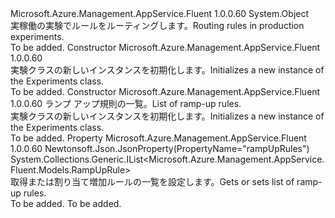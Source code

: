 <Type Name="Experiments" FullName="Microsoft.Azure.Management.AppService.Fluent.Models.Experiments">
  <TypeSignature Language="C#" Value="public class Experiments" />
  <TypeSignature Language="ILAsm" Value=".class public auto ansi beforefieldinit Experiments extends System.Object" />
  <TypeSignature Language="DocId" Value="T:Microsoft.Azure.Management.AppService.Fluent.Models.Experiments" />
  <TypeSignature Language="VB.NET" Value="Public Class Experiments" />
  <TypeSignature Language="F#" Value="type Experiments = class" />
  <AssemblyInfo>
    <AssemblyName>Microsoft.Azure.Management.AppService.Fluent</AssemblyName>
    <AssemblyVersion>1.0.0.60</AssemblyVersion>
  </AssemblyInfo>
  <Base>
    <BaseTypeName>System.Object</BaseTypeName>
  </Base>
  <Interfaces />
  <Docs>
    <summary>
            <span data-ttu-id="f03c1-101">実稼働の実験でルールをルーティングします。</span><span class="sxs-lookup"><span data-stu-id="f03c1-101">Routing rules in production experiments.</span></span>
            </summary>
    <remarks>To be added.</remarks>
  </Docs>
  <Members>
    <Member MemberName=".ctor">
      <MemberSignature Language="C#" Value="public Experiments ();" />
      <MemberSignature Language="ILAsm" Value=".method public hidebysig specialname rtspecialname instance void .ctor() cil managed" />
      <MemberSignature Language="DocId" Value="M:Microsoft.Azure.Management.AppService.Fluent.Models.Experiments.#ctor" />
      <MemberSignature Language="VB.NET" Value="Public Sub New ()" />
      <MemberType>Constructor</MemberType>
      <AssemblyInfo>
        <AssemblyName>Microsoft.Azure.Management.AppService.Fluent</AssemblyName>
        <AssemblyVersion>1.0.0.60</AssemblyVersion>
      </AssemblyInfo>
      <Parameters />
      <Docs>
        <summary>
            <span data-ttu-id="f03c1-102">実験クラスの新しいインスタンスを初期化します。</span><span class="sxs-lookup"><span data-stu-id="f03c1-102">Initializes a new instance of the Experiments class.</span></span>
            </summary>
        <remarks>To be added.</remarks>
      </Docs>
    </Member>
    <Member MemberName=".ctor">
      <MemberSignature Language="C#" Value="public Experiments (System.Collections.Generic.IList&lt;Microsoft.Azure.Management.AppService.Fluent.Models.RampUpRule&gt; rampUpRules = null);" />
      <MemberSignature Language="ILAsm" Value=".method public hidebysig specialname rtspecialname instance void .ctor(class System.Collections.Generic.IList`1&lt;class Microsoft.Azure.Management.AppService.Fluent.Models.RampUpRule&gt; rampUpRules) cil managed" />
      <MemberSignature Language="DocId" Value="M:Microsoft.Azure.Management.AppService.Fluent.Models.Experiments.#ctor(System.Collections.Generic.IList{Microsoft.Azure.Management.AppService.Fluent.Models.RampUpRule})" />
      <MemberSignature Language="VB.NET" Value="Public Sub New (Optional rampUpRules As IList(Of RampUpRule) = null)" />
      <MemberSignature Language="F#" Value="new Microsoft.Azure.Management.AppService.Fluent.Models.Experiments : System.Collections.Generic.IList&lt;Microsoft.Azure.Management.AppService.Fluent.Models.RampUpRule&gt; -&gt; Microsoft.Azure.Management.AppService.Fluent.Models.Experiments" Usage="new Microsoft.Azure.Management.AppService.Fluent.Models.Experiments rampUpRules" />
      <MemberType>Constructor</MemberType>
      <AssemblyInfo>
        <AssemblyName>Microsoft.Azure.Management.AppService.Fluent</AssemblyName>
        <AssemblyVersion>1.0.0.60</AssemblyVersion>
      </AssemblyInfo>
      <Parameters>
        <Parameter Name="rampUpRules" Type="System.Collections.Generic.IList&lt;Microsoft.Azure.Management.AppService.Fluent.Models.RampUpRule&gt;" />
      </Parameters>
      <Docs>
        <param name="rampUpRules"><span data-ttu-id="f03c1-103">ランプ アップ規則の一覧。</span><span class="sxs-lookup"><span data-stu-id="f03c1-103">List of ramp-up rules.</span></span></param>
        <summary>
            <span data-ttu-id="f03c1-104">実験クラスの新しいインスタンスを初期化します。</span><span class="sxs-lookup"><span data-stu-id="f03c1-104">Initializes a new instance of the Experiments class.</span></span>
            </summary>
        <remarks>To be added.</remarks>
      </Docs>
    </Member>
    <Member MemberName="RampUpRules">
      <MemberSignature Language="C#" Value="public System.Collections.Generic.IList&lt;Microsoft.Azure.Management.AppService.Fluent.Models.RampUpRule&gt; RampUpRules { get; set; }" />
      <MemberSignature Language="ILAsm" Value=".property instance class System.Collections.Generic.IList`1&lt;class Microsoft.Azure.Management.AppService.Fluent.Models.RampUpRule&gt; RampUpRules" />
      <MemberSignature Language="DocId" Value="P:Microsoft.Azure.Management.AppService.Fluent.Models.Experiments.RampUpRules" />
      <MemberSignature Language="VB.NET" Value="Public Property RampUpRules As IList(Of RampUpRule)" />
      <MemberSignature Language="F#" Value="member this.RampUpRules : System.Collections.Generic.IList&lt;Microsoft.Azure.Management.AppService.Fluent.Models.RampUpRule&gt; with get, set" Usage="Microsoft.Azure.Management.AppService.Fluent.Models.Experiments.RampUpRules" />
      <MemberType>Property</MemberType>
      <AssemblyInfo>
        <AssemblyName>Microsoft.Azure.Management.AppService.Fluent</AssemblyName>
        <AssemblyVersion>1.0.0.60</AssemblyVersion>
      </AssemblyInfo>
      <Attributes>
        <Attribute>
          <AttributeName>Newtonsoft.Json.JsonProperty(PropertyName="rampUpRules")</AttributeName>
        </Attribute>
      </Attributes>
      <ReturnValue>
        <ReturnType>System.Collections.Generic.IList&lt;Microsoft.Azure.Management.AppService.Fluent.Models.RampUpRule&gt;</ReturnType>
      </ReturnValue>
      <Docs>
        <summary>
            <span data-ttu-id="f03c1-105">取得または割り当て増加ルールの一覧を設定します。</span><span class="sxs-lookup"><span data-stu-id="f03c1-105">Gets or sets list of ramp-up rules.</span></span>
            </summary>
        <value>To be added.</value>
        <remarks>To be added.</remarks>
      </Docs>
    </Member>
  </Members>
</Type>